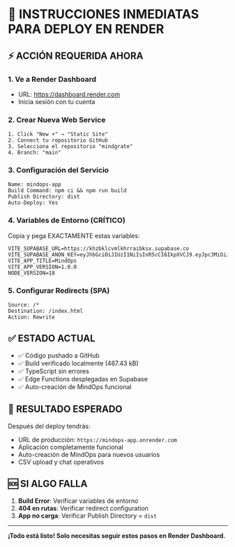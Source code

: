 # 🚀 INSTRUCCIONES INMEDIATAS PARA DEPLOY EN RENDER

## ⚡ ACCIÓN REQUERIDA AHORA

### 1. Ve a Render Dashboard
- URL: https://dashboard.render.com
- Inicia sesión con tu cuenta

### 2. Crear Nueva Web Service
```
1. Click "New +" → "Static Site"
2. Connect tu repositorio GitHub
3. Selecciona el repositorio "mindgrate"
4. Branch: "main"
```

### 3. Configuración del Servicio
```
Name: mindops-app
Build Command: npm ci && npm run build
Publish Directory: dist
Auto-Deploy: Yes
```

### 4. Variables de Entorno (CRÍTICO)
Copia y pega EXACTAMENTE estas variables:

```
VITE_SUPABASE_URL=https://khzbklcvmlkhrraibksx.supabase.co
VITE_SUPABASE_ANON_KEY=eyJhbGciOiJIUzI1NiIsInR5cCI6IkpXVCJ9.eyJpc3MiOiJzdXBhYmFzZSIsInJlZiI6ImtoemJrbGN2bWxraHJyYWlia3N4Iiwicm9sZSI6ImFub24iLCJpYXQiOjE3MzI1NDc1MjYsImV4cCI6MjA0ODEyMzUyNn0.mKLSyJCFNJ1KFYgZhQ2R8j4wpvmTYJV1Z2LDbpgEGpA
VITE_APP_TITLE=MindOps
VITE_APP_VERSION=1.0.0
NODE_VERSION=18
```

### 5. Configurar Redirects (SPA)
```
Source: /*
Destination: /index.html
Action: Rewrite
```

## ✅ ESTADO ACTUAL

- ✅ Código pushado a GitHub
- ✅ Build verificado localmente (467.43 kB)
- ✅ TypeScript sin errores
- ✅ Edge Functions desplegadas en Supabase
- ✅ Auto-creación de MindOps funcional

## 🎯 RESULTADO ESPERADO

Después del deploy tendrás:
- URL de producción: `https://mindops-app.onrender.com`
- Aplicación completamente funcional
- Auto-creación de MindOps para nuevos usuarios
- CSV upload y chat operativos

## 🆘 SI ALGO FALLA

1. **Build Error**: Verificar variables de entorno
2. **404 en rutas**: Verificar redirect configuration
3. **App no carga**: Verificar Publish Directory = `dist`

---

**¡Todo está listo! Solo necesitas seguir estos pasos en Render Dashboard.**

